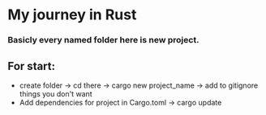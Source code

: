 # My journey in Rust

### Basicly every named folder here is new project.

## For start:
  * create folder -> cd there -> cargo new project_name -> add to gitignore things you don't want
  * Add dependencies for project in Cargo.toml -> cargo update
